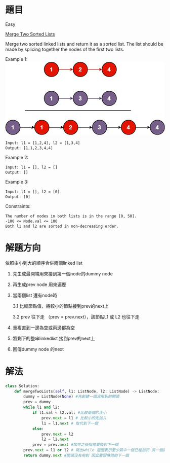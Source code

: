 # 題目
Easy

[Merge Two Sorted Lists](https://leetcode.com/problems/merge-two-sorted-lists/)

Merge two sorted linked lists and return it as a sorted list. The list should be made by splicing together the nodes of the first two lists.

 

Example 1:
![image](/images/21.merge_ex1.jpg)
```
Input: l1 = [1,2,4], l2 = [1,3,4]
Output: [1,1,2,3,4,4]
```
Example 2:
```
Input: l1 = [], l2 = []
Output: []
```
Example 3:
```
Input: l1 = [], l2 = [0]
Output: [0]
```

Constraints:
```
The number of nodes in both lists is in the range [0, 50].
-100 <= Node.val <= 100
Both l1 and l2 are sorted in non-decreasing order.
```

# 解題方向
依照由小到大的順序合併兩個linked list
1. 先生成最開端用來接到第一個node的dummy node
2. 再生成prev node 用來遍歷
3. 當兩個list 還有node時

    3.1 比較節點值，將較小的節點接到prev的next上

    3.2 prev 往下走 （prev = prev.next），該節點L1 或 L2 也往下走

4. 重複直到一邊為空或兩邊都為空

5. 將剩下的整串linkedlist 接到prev的next上

6. 回傳dummy node 的next


# 解法

```python
class Solution:
    def mergeTwoLists(self, l1: ListNode, l2: ListNode) -> ListNode:
        dummy = ListNode(None) #先創建一個沒用到的開頭
        prev = dummy
        while l1 and l2:
            if l1.val < l2.val: #比較兩個的大小
                prev.next = l1 # 比較小的先加入
                l1 = l1.next # 取代到下一個
            else:
                prev.next = l2
                l2 = l2.next
            prev = prev.next #加完之後指標要換到下一個
        prev.next = l1 or l2 # 跳出while 迴圈表示至少其中一個已經加完 另一個就直接補上
        return dummy.next #開頭沒有用到 因此要回傳他的下一個
```